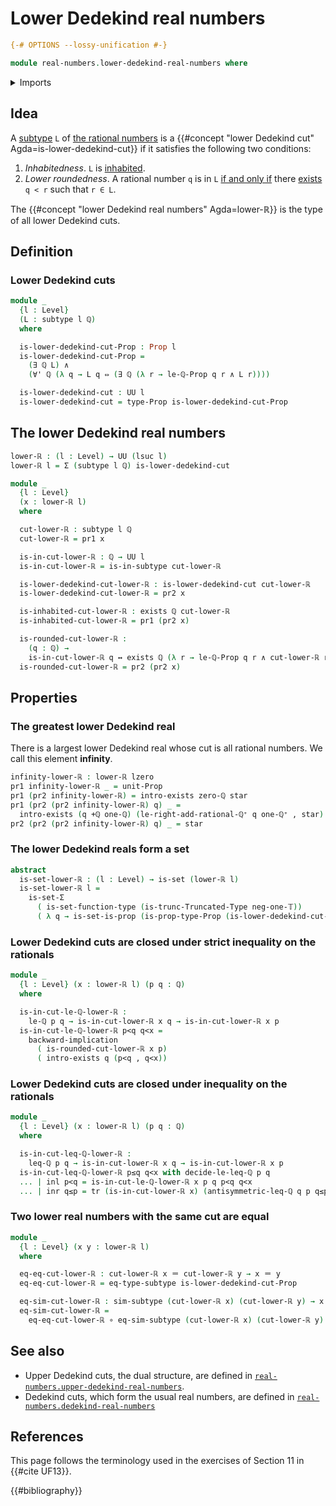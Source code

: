# Lower Dedekind real numbers

```agda
{-# OPTIONS --lossy-unification #-}

module real-numbers.lower-dedekind-real-numbers where
```

<details><summary>Imports</summary>

```agda
open import elementary-number-theory.addition-rational-numbers
open import elementary-number-theory.inequality-rational-numbers
open import elementary-number-theory.positive-rational-numbers
open import elementary-number-theory.rational-numbers
open import elementary-number-theory.strict-inequality-rational-numbers

open import foundation.conjunction
open import foundation.coproduct-types
open import foundation.dependent-pair-types
open import foundation.existential-quantification
open import foundation.function-types
open import foundation.identity-types
open import foundation.logical-equivalences
open import foundation.powersets
open import foundation.propositions
open import foundation.sets
open import foundation.subtypes
open import foundation.transport-along-identifications
open import foundation.truncated-types
open import foundation.truncation-levels
open import foundation.unit-type
open import foundation.universal-quantification
open import foundation.universe-levels
```

</details>

## Idea

A [subtype](foundation-core.subtypes.md) `L` of
[the rational numbers](elementary-number-theory.rational-numbers.md) is a
{{#concept "lower Dedekind cut" Agda=is-lower-dedekind-cut}} if it satisfies the
following two conditions:

1. _Inhabitedness_. `L` is [inhabited](foundation.inhabited-subtypes.md).
2. _Lower roundedness_. A rational number `q` is in `L`
   [if and only if](foundation.logical-equivalences.md) there
   [exists](foundation.existential-quantification.md) `q < r` such that `r ∈ L`.

The {{#concept "lower Dedekind real numbers" Agda=lower-ℝ}} is the type of all
lower Dedekind cuts.

## Definition

### Lower Dedekind cuts

```agda
module _
  {l : Level}
  (L : subtype l ℚ)
  where

  is-lower-dedekind-cut-Prop : Prop l
  is-lower-dedekind-cut-Prop =
    (∃ ℚ L) ∧
    (∀' ℚ (λ q → L q ⇔ (∃ ℚ (λ r → le-ℚ-Prop q r ∧ L r))))

  is-lower-dedekind-cut : UU l
  is-lower-dedekind-cut = type-Prop is-lower-dedekind-cut-Prop
```

## The lower Dedekind real numbers

```agda
lower-ℝ : (l : Level) → UU (lsuc l)
lower-ℝ l = Σ (subtype l ℚ) is-lower-dedekind-cut

module _
  {l : Level}
  (x : lower-ℝ l)
  where

  cut-lower-ℝ : subtype l ℚ
  cut-lower-ℝ = pr1 x

  is-in-cut-lower-ℝ : ℚ → UU l
  is-in-cut-lower-ℝ = is-in-subtype cut-lower-ℝ

  is-lower-dedekind-cut-lower-ℝ : is-lower-dedekind-cut cut-lower-ℝ
  is-lower-dedekind-cut-lower-ℝ = pr2 x

  is-inhabited-cut-lower-ℝ : exists ℚ cut-lower-ℝ
  is-inhabited-cut-lower-ℝ = pr1 (pr2 x)

  is-rounded-cut-lower-ℝ :
    (q : ℚ) →
    is-in-cut-lower-ℝ q ↔ exists ℚ (λ r → le-ℚ-Prop q r ∧ cut-lower-ℝ r)
  is-rounded-cut-lower-ℝ = pr2 (pr2 x)
```

## Properties

### The greatest lower Dedekind real

There is a largest lower Dedekind real whose cut is all rational numbers. We
call this element **infinity**.

```agda
infinity-lower-ℝ : lower-ℝ lzero
pr1 infinity-lower-ℝ _ = unit-Prop
pr1 (pr2 infinity-lower-ℝ) = intro-exists zero-ℚ star
pr1 (pr2 (pr2 infinity-lower-ℝ) q) _ =
  intro-exists (q +ℚ one-ℚ) (le-right-add-rational-ℚ⁺ q one-ℚ⁺ , star)
pr2 (pr2 (pr2 infinity-lower-ℝ) q) _ = star
```

### The lower Dedekind reals form a set

```agda
abstract
  is-set-lower-ℝ : (l : Level) → is-set (lower-ℝ l)
  is-set-lower-ℝ l =
    is-set-Σ
      ( is-set-function-type (is-trunc-Truncated-Type neg-one-𝕋))
      ( λ q → is-set-is-prop (is-prop-type-Prop (is-lower-dedekind-cut-Prop q)))
```

### Lower Dedekind cuts are closed under strict inequality on the rationals

```agda
module _
  {l : Level} (x : lower-ℝ l) (p q : ℚ)
  where

  is-in-cut-le-ℚ-lower-ℝ :
    le-ℚ p q → is-in-cut-lower-ℝ x q → is-in-cut-lower-ℝ x p
  is-in-cut-le-ℚ-lower-ℝ p<q q<x =
    backward-implication
      ( is-rounded-cut-lower-ℝ x p)
      ( intro-exists q (p<q , q<x))
```

### Lower Dedekind cuts are closed under inequality on the rationals

```agda
module _
  {l : Level} (x : lower-ℝ l) (p q : ℚ)
  where

  is-in-cut-leq-ℚ-lower-ℝ :
    leq-ℚ p q → is-in-cut-lower-ℝ x q → is-in-cut-lower-ℝ x p
  is-in-cut-leq-ℚ-lower-ℝ p≤q q<x with decide-le-leq-ℚ p q
  ... | inl p<q = is-in-cut-le-ℚ-lower-ℝ x p q p<q q<x
  ... | inr q≤p = tr (is-in-cut-lower-ℝ x) (antisymmetric-leq-ℚ q p q≤p p≤q) q<x
```

### Two lower real numbers with the same cut are equal

```agda
module _
  {l : Level} (x y : lower-ℝ l)
  where

  eq-eq-cut-lower-ℝ : cut-lower-ℝ x ＝ cut-lower-ℝ y → x ＝ y
  eq-eq-cut-lower-ℝ = eq-type-subtype is-lower-dedekind-cut-Prop

  eq-sim-cut-lower-ℝ : sim-subtype (cut-lower-ℝ x) (cut-lower-ℝ y) → x ＝ y
  eq-sim-cut-lower-ℝ =
    eq-eq-cut-lower-ℝ ∘ eq-sim-subtype (cut-lower-ℝ x) (cut-lower-ℝ y)
```

## See also

- Upper Dedekind cuts, the dual structure, are defined in
  [`real-numbers.upper-dedekind-real-numbers`](real-numbers.upper-dedekind-real-numbers.md).
- Dedekind cuts, which form the usual real numbers, are defined in
  [`real-numbers.dedekind-real-numbers`](real-numbers.dedekind-real-numbers.md)

## References

This page follows the terminology used in the exercises of Section 11 in
{{#cite UF13}}.

{{#bibliography}}
